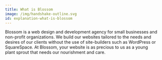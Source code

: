 ```yaml
---
title: What is Blossom
image: /img/handshake-outline.svg
id: explanation-what-is-blossom
---
```

Blossom is a web design and development agency for small businesses and non-profit organizations. We build our websites tailored to the needs and desires of our clients without the use of site-builders such as WordPress or SquareSpace. At Blossom, your website is as precious to us as a young plant sprout that needs our nourishment and care.